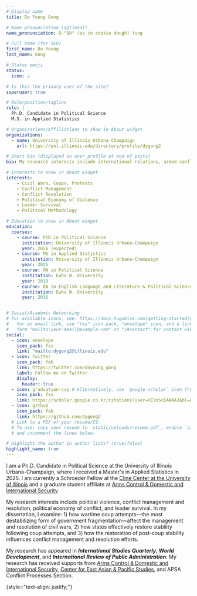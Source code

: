 ```yaml
---
# Display name
title: Do Young Gong

# Name pronunciation (optional)
name_pronunciation: D-"OH" (as in cookie dough) Yung

# Full name (for SEO)
first_name: Do Young
last_name: Gong

# Status emoji
status:
  icon: ☕️

# Is this the primary user of the site?
superuser: true

# Role/position/tagline
role: |
  Ph.D. Candidate in Political Science
  M.S. in Applied Statistics

# Organizations/Affiliations to show in About widget
organizations:
  - name: University of Illinois Urbana-Champaign
    url: https://pol.illinois.edu/directory/profile/dygong2

# Short bio (displayed in user profile at end of posts)
bio: My research interests include international relations, armed conflicts, the interdependence between political violence, and leader survival.

# Interests to show in About widget
interests:
    - Civil Wars, Coups, Protests
    - Conflict Management
    - Conflict Resolution
    - Political Economy of Violence
    - Leader Survival
    - Political Methodology

# Education to show in About widget
education:
  courses:
    - course: PhD in Political Science
      institution: University of Illinois Urbana-Champaign
      year: 2026 (expected)
    - course: MS in Applied Statistics
      institution: University of Illinois Urbana-Champaign
      year: 2025
    - course: MA in Political Science
      institution: Ewha W. University 
      year: 2018
    - course: BA in English Language and Literature & Political Science
      institution: Ewha W. University
      year: 2016


# Social/Academic Networking
# For available icons, see: https://docs.hugoblox.com/getting-started/page-builder/#icons
#   For an email link, use "fas" icon pack, "envelope" icon, and a link in the
#   form "mailto:your-email@example.com" or "/#contact" for contact widget.
social:
  - icon: envelope
    icon_pack: fas
    link: "mailto:dygong2@illinois.edu"
  - icon: twitter
    icon_pack: fab
    link: https://twitter.com/doyoung_gong
    label: Follow me on Twitter
    display:
      header: true
  - icon: graduation-cap # Alternatively, use `google-scholar` icon from `ai` icon pack
    icon_pack: fas
    link: https://scholar.google.co.kr/citations?user=VElnScEAAAAJ&hl=en
  - icon: github
    icon_pack: fab
    link: https://github.com/dygong2
  # Link to a PDF of your resume/CV.
  # To use: copy your resume to `static/uploads/resume.pdf`, enable `ai` icons in `params.yaml`,
  # and uncomment the lines below.

# Highlight the author in author lists? (true/false)
highlight_name: true
---
```

I am a Ph.D. Candidate in Political Science at the University of Illinois Urbana-Champaign, where I received a Master's in Applied Statistics in 2025. I am currently a Schroeder Fellow at the [Cline Center at the University of Illinois](https://blogs.illinois.edu/view/8353/1521624143) and a graduate student affiliate at [Arms Control & Domestic and International Security](https://acdis.illinois.edu/currently-offered-courses/graduate-student-affiliates).

My research interests include political violence, conflict management and resolution, political economy of conflict, and leader survival. In my dissertation, I examine: 1) how wartime coup attempts—the most destabilizing form of government fragmentation—affect the management and resolution of civil wars, 2) how states effectively restore stability following coup attempts, and 3) how the restoration of post-coup stability influences conflict management and resolution efforts. 

My research has appeared in **_International Studies Quarterly_**, **_World Development_**, and **_International Review of Public Administration_**. My research has received supports from [Arms Control & Domestic and International Security](https://acdis.illinois.edu), [Center for East Asian & Pacific Studies](https://ceaps.illinois.edu), and APSA Conflict Processes Section.


{style="text-align: justify;"}
